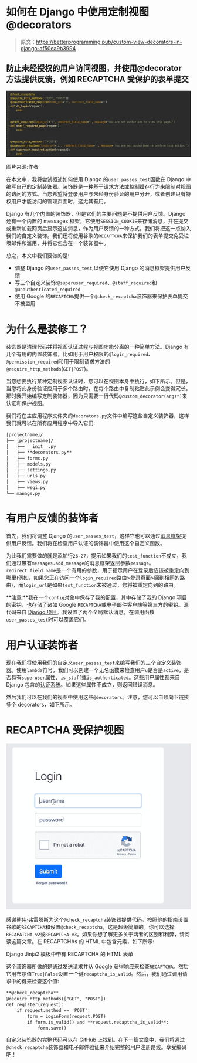 # 如何在 Django 中使用定制视图@decorators

> 原文：<https://betterprogramming.pub/custom-view-decorators-in-django-af50ea9b3994>

## 防止未经授权的用户访问视图，并使用@decorator 方法提供反馈，例如 RECAPTCHA 受保护的表单提交

![](img/7e82cb831c416ca70c2a8b5fffa392d3.png)

图片来源:作者

在本文中，我将尝试概述如何使用 Django 的`user_passes_test`函数在 Django 中编写自己的定制装饰器。装饰器是一种基于请求方法或控制缓存行为来限制对视图的访问的方式。当您希望将登录用户与未经身份验证的用户分开，或者创建只有特权用户才能访问的管理页面时，这尤其有用。

Django 有几个内置的装饰器，但是它们的主要问题是不提供用户反馈。Django 还有一个内置的 messages 框架，它使用`SESSION_COOKIE`来存储消息，并在提交或重新加载网页后显示这些消息，作为用户反馈的一种方式。我们将把这一点纳入我们的自定义装饰。我们还将使用谷歌的`RECAPTCHA`来保护我们的表单提交免受垃圾邮件和滥用，并将它包含在一个装饰器中。

总之，本文中我们要做的是:

*   调整 Django 的`user_passes_test`,以便它使用 Django 的消息框架提供用户反馈
*   写三个自定义装饰:`@superuser_required`、`@staff_required`和`@unauthenticated_required`
*   使用 Google 的`RECAPTCHA`提供一个`@check_recaptcha`装饰器来保护表单提交不被滥用

# 为什么是装修工？

装饰器是清理代码并将视图认证过程与视图功能分离的一种简单方法。Django 有几个有用的内置装饰器，比如用于用户权限的`@login_required`、`@permission_required`和用于限制请求方法的`@require_http_methods`(`GET|POST`)。

当您想要执行某种定制视图认证时，您可以在视图本身中执行，如下所示。但是，当您将此身份验证应用于多个路由时，在每个路由中复制粘贴此示例会变得冗长。那时我开始编写定制装饰器，因为只需要一行代码`@custom_decorator(args*)`来认证和保护视图。

我们将在主应用程序文件夹的`decorators.py`文件中编写这些自定义装饰器，这样我们就可以在所有应用程序中导入它们:

```
[projectname]/
├── [projectname]/
│   ├── __init__.py
│   ├── **decorators.py**
│   ├── forms.py
│   ├── models.py
│   ├── settings.py
│   ├── urls.py
│   ├── views.py
│   ├── wsgi.py
└── manage.py
```

# 有用户反馈的装饰者

首先，我们将调整 Django 的`user_passes_test`，这样它也可以通过[消息框架](https://docs.djangoproject.com/en/3.0/ref/contrib/messages/)提供用户反馈。我们将在检查用户认证的装饰器中使用这个自定义函数。

为此我们需要做的就是添加行`26-27`，提示如果我们的`test_function`不成立，我们通过带有`messages.add_message`的消息框架返回参数`message`。`redirect_field_name`是一个有用的参数，用于指示用户在登录后应该被重定向到哪里(例如，如果您正在访问一个`login_required`路由>登录页面>回到相同的路由)，而`login_url`是如果`test_function`未被通过，您将被重定向到的路由。

**注意:**我在一个`config`对象中保存了我的配置，其中存储了我的 Django 项目的密钥，也存储了诸如 Google `RECAPTCHA`或电子邮件客户端等第三方的密钥。源代码来自 [Django 项目](https://docs.djangoproject.com/en/2.2/_modules/django/contrib/auth/decorators/)。我设置了两个全局默认消息，在调用函数`user_passes_test`时可以覆盖它们。

# 用户认证装饰者

现在我们将使用我们的自定义`user_passes_test`来编写我们的三个自定义装饰器。使用`lambda`符号，我们可以创建一个无名函数来检查用户`u`是否是`active`，是否具有`superuser`属性、`is_staff`或`is_authenticated`。这些用户属性都来自 Django 包含的[认证系统](https://docs.djangoproject.com/en/3.0/topics/auth/default/)。如果这些属性不成立，则返回错误消息。

然后我们可以在我们的视图中使用这些`@decorators`。注意，您可以自顶向下链接多个 decorators，如下所示。

# RECAPTCHA 受保护视图

![](img/a4d4ff7c632a0502f0dbd5275285783c.png)

感谢[熊伟·弗雷塔斯](https://simpleisbetterthancomplex.com/tutorial/2017/02/21/how-to-add-recaptcha-to-django-site.html)为这个`@check_recaptcha`装饰器提供代码。按照他的指南设置谷歌的`RECAPTCHA`和设置`@check_recaptcha`，这是超级简单的。你可以选择`RECAPATCHA v2`或`RECAPTCHA v3`。如果你想了解更多关于两者的区别和利弊，请阅读这篇文章。在 RECAPTCHAs 的 HTML 中包含元素，如下所示:

Django Jinja2 模板中带有 RECAPTCHA 的 HTML 表单

这个装饰器所做的是通过发送请求并从 Google 获得响应来检查`RECAPTCHA`。然后它用布尔值`True|False`设置一个键`recaptcha_is_valid`。然后，我们通过调用请求中的键来检查这个值:

```
**@check_recaptcha**
@require_http_methods(["GET", "POST"])
def register(request):
    if request.method == 'POST':
        form = LoginForm(request.POST)
        if form.is_valid() and **request.recaptcha_is_valid**:
            form.save()
```

自定义装饰器的完整代码可以在 GitHub 上找到。在下一篇文章中，我们将通过`@check_recaptcha`装饰器和电子邮件验证来介绍完整的用户注册路线。享受编码吧！